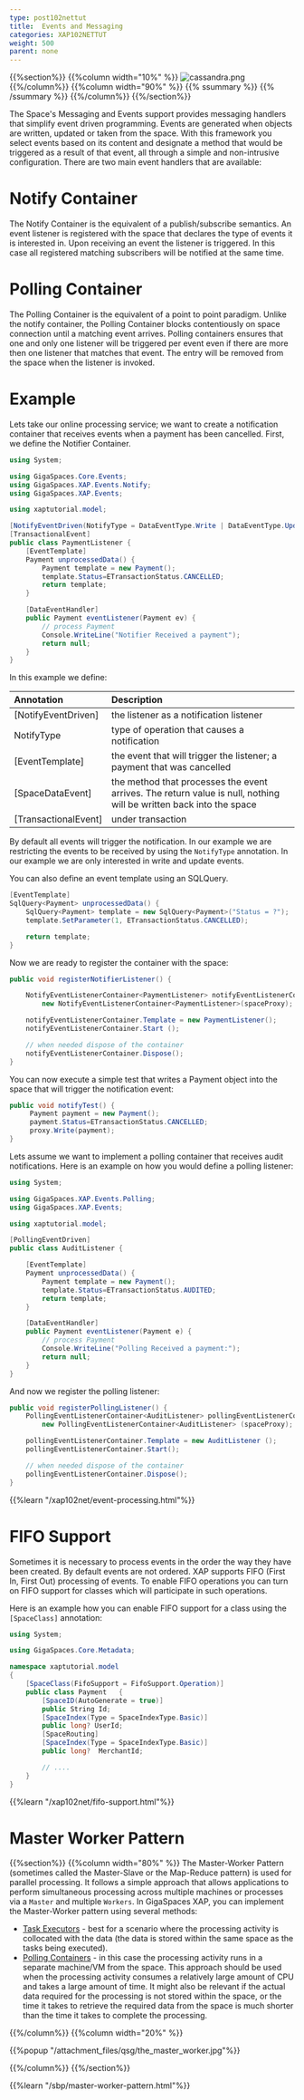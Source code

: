 ```yaml
---
type: post102nettut
title:  Events and Messaging
categories: XAP102NETTUT
weight: 500
parent: none
---
```



 {{%section%}}
  {{%column width="10%" %}}
  ![cassandra.png](/attachment_files/qsg/Events-Message.png)
  {{%/column%}}
  {{%column width="90%" %}}
  {{% ssummary   %}} {{% /ssummary %}}
  {{%/column%}}
  {{%/section%}}


The Space's Messaging and Events support provides messaging handlers that simplify event driven programming. Events are generated when objects are written, updated or taken from the space. With this framework you select events based on its content and designate a method that would be triggered as a result of that event, all through a simple and non-intrusive configuration. There are two main event handlers that are available:


# Notify Container
The Notify Container is the equivalent of a publish/subscribe semantics. An event listener is registered with the space that declares the type of events it is interested in. Upon receiving an event the listener is triggered. In this case all registered matching subscribers will be notified at the same time. 
 
 
# Polling Container
The Polling Container is the equivalent of a point to point paradigm. Unlike the notify container, the Polling Container blocks contentiously on space connection until a matching event arrives. Polling containers ensures that one and only one listener will be triggered per event even if there are more then one listener that matches that event. The entry will be removed from the space when the listener is invoked.


 

# Example
Lets take our online processing service; we want to create a notification container that receives events when a payment has been cancelled. 
First, we define the Notifier Container.


```csharp
using System;

using GigaSpaces.Core.Events;
using GigaSpaces.XAP.Events.Notify;
using GigaSpaces.XAP.Events;

using xaptutorial.model;

[NotifyEventDriven(NotifyType = DataEventType.Write | DataEventType.Update)]
[TransactionalEvent]
public class PaymentListener {
	[EventTemplate]
	Payment unprocessedData() {
		Payment template = new Payment();
		template.Status=ETransactionStatus.CANCELLED;
		return template;
	}

	[DataEventHandler]
	public Payment eventListener(Payment ev) {
		// process Payment
		Console.WriteLine("Notifier Received a payment");
		return null;
	}
}
```



In this example we define:


|Annotation | Description|
|:----------|:-----------|
|\[NotifyEventDriven\]| the listener as a notification listener |
|NotifyType | type of operation that causes a notification|
|\[EventTemplate\]| the event that will trigger the listener; a payment that was cancelled|
|\[SpaceDataEvent\]| the method that processes the event arrives. The return value is null, nothing will be written back into the space|
|\[TransactionalEvent\]| under transaction |

By default all events will trigger the notification. In our example we are restricting the events to be received by using the `NotifyType` annotation. In our example we are only interested in write and update events.

You can also define an event template using an SQLQuery.


```csharp
[EventTemplate]
SqlQuery<Payment> unprocessedData() {
    SqlQuery<Payment> template = new SqlQuery<Payment>("Status = ?");
    template.SetParameter(1, ETransactionStatus.CANCELLED);

    return template;
}
```


Now we are ready to register the container with the space:


```csharp
public void registerNotifierListener() {

	NotifyEventListenerContainer<PaymentListener> notifyEventListenerContainer =
		new NotifyEventListenerContainer<PaymentListener>(spaceProxy);

	notifyEventListenerContainer.Template = new PaymentListener();
	notifyEventListenerContainer.Start ();

	// when needed dispose of the container
	notifyEventListenerContainer.Dispose();
}
```

You can now execute a simple test that writes a Payment object into the space that will trigger the notification event:




```csharp
public void notifyTest() {
     Payment payment = new Payment();
     payment.Status=ETransactionStatus.CANCELLED;
     proxy.Write(payment);
}
```



Lets assume we want to implement a polling container that receives audit notifications.  Here is an example on how you would define a polling listener:


```csharp
using System;

using GigaSpaces.XAP.Events.Polling;
using GigaSpaces.XAP.Events;

using xaptutorial.model;

[PollingEventDriven]
public class AuditListener {

	[EventTemplate]
	Payment unprocessedData() {
		Payment template = new Payment();
		template.Status=ETransactionStatus.AUDITED;
		return template;
	}

	[DataEventHandler]
	public Payment eventListener(Payment e) {
		// process Payment
		Console.WriteLine("Polling Received a payment:");
		return null;
	}
}
```

And now we register the polling listener:


```csharp
public void registerPollingListener() {
	PollingEventListenerContainer<AuditListener> pollingEventListenerContainer =
		new PollingEventListenerContainer<AuditListener> (spaceProxy);

	pollingEventListenerContainer.Template = new AuditListener ();
	pollingEventListenerContainer.Start();

	// when needed dispose of the container
    pollingEventListenerContainer.Dispose();
}
```


{{%learn "/xap102net/event-processing.html"%}}

# FIFO Support
Sometimes it is necessary to process events in the order the way they have been created. By default events are not ordered. XAP supports FIFO (First In, First Out) processing of events.  To enable FIFO operations you can turn on FIFO support for classes which will participate in such operations.    

Here is an example how you can enable FIFO support for a class using the `[SpaceClass]` annotation:


```csharp
using System;

using GigaSpaces.Core.Metadata;

namespace xaptutorial.model
{
	[SpaceClass(FifoSupport = FifoSupport.Operation)]
	public class Payment   {
		[SpaceID(AutoGenerate = true)]
		public String Id;
		[SpaceIndex(Type = SpaceIndexType.Basic)]
		public long? UserId;
		[SpaceRouting]
		[SpaceIndex(Type = SpaceIndexType.Basic)]
		public long?  MerchantId;

		// ....
	}
}
```

{{%learn "/xap102net/fifo-support.html"%}}


# Master Worker Pattern
{{%section%}}
{{%column width="80%" %}}
The Master-Worker Pattern (sometimes called the Master-Slave or the Map-Reduce pattern) is used for parallel processing. It follows a simple approach that allows applications to perform simultaneous processing across multiple machines or processes via a `Master` and multiple `Workers`.
In GigaSpaces XAP, you can implement the Master-Worker pattern using several methods:

- [Task Executors](/sbp/map-reduce-pattern-executors-example.html) - best for a scenario where the processing activity is collocated with the data (the data is stored within the same space as the tasks being executed).
- [Polling Containers]({{%currentneturl%}}/polling-container.html) - in this case the processing activity runs in a separate machine/VM from the space. This approach should be used when the processing activity consumes a relatively large amount of CPU and takes a large amount of time. It might also be relevant if the actual data required for the processing is not stored within the space, or the time it takes to retrieve the required data from the space is much shorter than the time it takes to complete the processing.

{{%/column%}}
{{%column width="20%" %}}

{{%popup   "/attachment_files/qsg/the_master_worker.jpg"%}}

{{%/column%}}
{{%/section%}}

{{%learn "/sbp/master-worker-pattern.html"%}}



